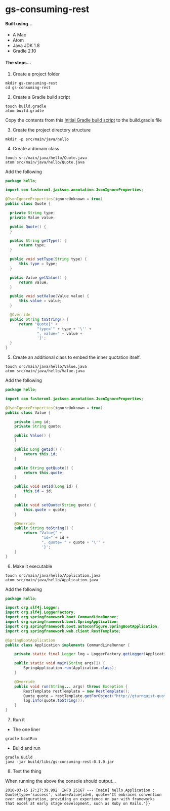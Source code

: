 # gs-consuming-rest

#### Built using...
* A Mac
* Atom
* Java JDK 1.8
* Gradle 2.10

#### The steps...

1. Create a project folder

  ```
  mkdir gs-consuming-rest
  cd gs-consuming-rest
  ```
2. Create a Gradle build script
  ```
  touch build.gradle
  atom build.gradle
  ```
  Copy the contents from this [Initial Gradle build script](  https://github.com/spring-guides/gs-consuming-rest/blob/master/initial/build.gradle) to the build.gradle file

3. Create the project directory structure
  ```
  mkdir -p src/main/java/hello
  ```

4. Create a domain class
  ```
  touch src/main/java/hello/Quote.java
  atom src/main/java/hello/Quote.java
  ```
  Add the following

  ```java
  package hello;

  import com.fasterxml.jackson.annotation.JsonIgnoreProperties;

  @JsonIgnoreProperties(ignoreUnknown = true)
  public class Quote {

    private String type;
    private Value value;

    public Quote() {
    }

    public String getType() {
        return type;
    }

    public void setType(String type) {
        this.type = type;
    }

    public Value getValue() {
        return value;
    }

    public void setValue(Value value) {
        this.value = value;
    }

    @Override
    public String toString() {
        return "Quote{" +
                "type='" + type + '\'' +
                ", value=" + value +
                '}';
    }
  }
  ```

5. Create an additional class to embed the inner quotation itself.
  ```
  touch src/main/java/hello/Value.java
  atom src/main/java/hello/Value.java
  ```
  Add the following

  ```java
  package hello;

  import com.fasterxml.jackson.annotation.JsonIgnoreProperties;

  @JsonIgnoreProperties(ignoreUnknown = true)
  public class Value {

      private Long id;
      private String quote;

      public Value() {
      }

      public Long getId() {
          return this.id;
      }

      public String getQuote() {
          return this.quote;
      }

      public void setId(Long id) {
          this.id = id;
      }

      public void setQuote(String quote) {
          this.quote = quote;
      }

      @Override
      public String toString() {
          return "Value{" +
                  "id=" + id +
                  ", quote='" + quote + '\'' +
                  '}';
      }
  }
  ```  
6. Make it executable
  ```
  touch src/main/java/hello/Application.java
  atom src/main/java/hello/Application.java
  ```
  Add the following

  ```java
  package hello;

  import org.slf4j.Logger;
  import org.slf4j.LoggerFactory;
  import org.springframework.boot.CommandLineRunner;
  import org.springframework.boot.SpringApplication;
  import org.springframework.boot.autoconfigure.SpringBootApplication;
  import org.springframework.web.client.RestTemplate;

  @SpringBootApplication
  public class Application implements CommandLineRunner {

      private static final Logger log = LoggerFactory.getLogger(Application.class);

      public static void main(String args[]) {
          SpringApplication.run(Application.class);
      }

      @Override
      public void run(String... args) throws Exception {
          RestTemplate restTemplate = new RestTemplate();
          Quote quote = restTemplate.getForObject("http://gturnquist-quoters.cfapps.io/api/random", Quote.class);
          log.info(quote.toString());
      }
  }
  ```
7. Run it
  * The one liner
  ```
  gradle bootRun
  ```
  * Build and run
  ```
  gradle Build
  java -jar build/libs/gs-consuming-rest-0.1.0.jar
  ```

8. Test the thing

  When running the above the console should output...
  ```
  2016-03-15 17:27:39.992  INFO 25167 --- [main] hello.Application : Quote{type='success', value=Value{id=6, quote='It embraces convention over configuration, providing an experience on par with frameworks that excel at early stage development, such as Ruby on Rails.'}}
  ```
